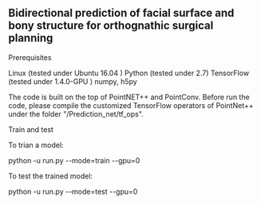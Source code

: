 ## Bidirectional prediction of facial surface and bony structure for orthognathic surgical planning

Prerequisites

Linux (tested under Ubuntu 16.04 )
Python (tested under 2.7)
TensorFlow (tested under 1.4.0-GPU )
numpy, h5py

The code is built on the top of PointNET++ and PointConv. 
Before run the code, please compile the customized TensorFlow operators of PointNet++ under the folder "/Prediction_net/tf_ops".

Train and test

To trian a model:

python -u run.py --mode=train --gpu=0

To test the trained model:

python -u run.py --mode=test --gpu=0
